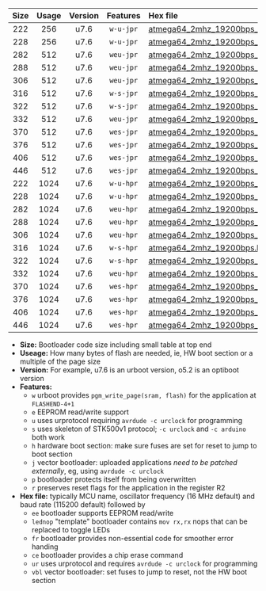 |Size|Usage|Version|Features|Hex file|
|:-:|:-:|:-:|:-:|:--|
|222|256|u7.6|`w-u-jpr`|[atmega64_2mhz_19200bps_ur_vbl.hex](https://raw.githubusercontent.com/stefanrueger/urboot/main/bootloaders/atmega64/fcpu_2mhz/19200_bps/atmega64_2mhz_19200bps_ur_vbl.hex)|
|228|256|u7.6|`w-u-jpr`|[atmega64_2mhz_19200bps_lednop_ur_vbl.hex](https://raw.githubusercontent.com/stefanrueger/urboot/main/bootloaders/atmega64/fcpu_2mhz/19200_bps/atmega64_2mhz_19200bps_lednop_ur_vbl.hex)|
|282|512|u7.6|`weu-jpr`|[atmega64_2mhz_19200bps_ee_ur_vbl.hex](https://raw.githubusercontent.com/stefanrueger/urboot/main/bootloaders/atmega64/fcpu_2mhz/19200_bps/atmega64_2mhz_19200bps_ee_ur_vbl.hex)|
|288|512|u7.6|`weu-jpr`|[atmega64_2mhz_19200bps_ee_lednop_ur_vbl.hex](https://raw.githubusercontent.com/stefanrueger/urboot/main/bootloaders/atmega64/fcpu_2mhz/19200_bps/atmega64_2mhz_19200bps_ee_lednop_ur_vbl.hex)|
|306|512|u7.6|`weu-jpr`|[atmega64_2mhz_19200bps_ee_lednop_fr_ur_vbl.hex](https://raw.githubusercontent.com/stefanrueger/urboot/main/bootloaders/atmega64/fcpu_2mhz/19200_bps/atmega64_2mhz_19200bps_ee_lednop_fr_ur_vbl.hex)|
|316|512|u7.6|`w-s-jpr`|[atmega64_2mhz_19200bps_vbl.hex](https://raw.githubusercontent.com/stefanrueger/urboot/main/bootloaders/atmega64/fcpu_2mhz/19200_bps/atmega64_2mhz_19200bps_vbl.hex)|
|322|512|u7.6|`w-s-jpr`|[atmega64_2mhz_19200bps_lednop_vbl.hex](https://raw.githubusercontent.com/stefanrueger/urboot/main/bootloaders/atmega64/fcpu_2mhz/19200_bps/atmega64_2mhz_19200bps_lednop_vbl.hex)|
|332|512|u7.6|`weu-jpr`|[atmega64_2mhz_19200bps_ee_lednop_fr_ce_ur_vbl.hex](https://raw.githubusercontent.com/stefanrueger/urboot/main/bootloaders/atmega64/fcpu_2mhz/19200_bps/atmega64_2mhz_19200bps_ee_lednop_fr_ce_ur_vbl.hex)|
|370|512|u7.6|`wes-jpr`|[atmega64_2mhz_19200bps_ee_vbl.hex](https://raw.githubusercontent.com/stefanrueger/urboot/main/bootloaders/atmega64/fcpu_2mhz/19200_bps/atmega64_2mhz_19200bps_ee_vbl.hex)|
|376|512|u7.6|`wes-jpr`|[atmega64_2mhz_19200bps_ee_lednop_vbl.hex](https://raw.githubusercontent.com/stefanrueger/urboot/main/bootloaders/atmega64/fcpu_2mhz/19200_bps/atmega64_2mhz_19200bps_ee_lednop_vbl.hex)|
|406|512|u7.6|`wes-jpr`|[atmega64_2mhz_19200bps_ee_lednop_fr_vbl.hex](https://raw.githubusercontent.com/stefanrueger/urboot/main/bootloaders/atmega64/fcpu_2mhz/19200_bps/atmega64_2mhz_19200bps_ee_lednop_fr_vbl.hex)|
|446|512|u7.6|`wes-jpr`|[atmega64_2mhz_19200bps_ee_lednop_fr_ce_vbl.hex](https://raw.githubusercontent.com/stefanrueger/urboot/main/bootloaders/atmega64/fcpu_2mhz/19200_bps/atmega64_2mhz_19200bps_ee_lednop_fr_ce_vbl.hex)|
|222|1024|u7.6|`w-u-hpr`|[atmega64_2mhz_19200bps_ur.hex](https://raw.githubusercontent.com/stefanrueger/urboot/main/bootloaders/atmega64/fcpu_2mhz/19200_bps/atmega64_2mhz_19200bps_ur.hex)|
|228|1024|u7.6|`w-u-hpr`|[atmega64_2mhz_19200bps_lednop_ur.hex](https://raw.githubusercontent.com/stefanrueger/urboot/main/bootloaders/atmega64/fcpu_2mhz/19200_bps/atmega64_2mhz_19200bps_lednop_ur.hex)|
|282|1024|u7.6|`weu-hpr`|[atmega64_2mhz_19200bps_ee_ur.hex](https://raw.githubusercontent.com/stefanrueger/urboot/main/bootloaders/atmega64/fcpu_2mhz/19200_bps/atmega64_2mhz_19200bps_ee_ur.hex)|
|288|1024|u7.6|`weu-hpr`|[atmega64_2mhz_19200bps_ee_lednop_ur.hex](https://raw.githubusercontent.com/stefanrueger/urboot/main/bootloaders/atmega64/fcpu_2mhz/19200_bps/atmega64_2mhz_19200bps_ee_lednop_ur.hex)|
|306|1024|u7.6|`weu-hpr`|[atmega64_2mhz_19200bps_ee_lednop_fr_ur.hex](https://raw.githubusercontent.com/stefanrueger/urboot/main/bootloaders/atmega64/fcpu_2mhz/19200_bps/atmega64_2mhz_19200bps_ee_lednop_fr_ur.hex)|
|316|1024|u7.6|`w-s-hpr`|[atmega64_2mhz_19200bps.hex](https://raw.githubusercontent.com/stefanrueger/urboot/main/bootloaders/atmega64/fcpu_2mhz/19200_bps/atmega64_2mhz_19200bps.hex)|
|322|1024|u7.6|`w-s-hpr`|[atmega64_2mhz_19200bps_lednop.hex](https://raw.githubusercontent.com/stefanrueger/urboot/main/bootloaders/atmega64/fcpu_2mhz/19200_bps/atmega64_2mhz_19200bps_lednop.hex)|
|332|1024|u7.6|`weu-hpr`|[atmega64_2mhz_19200bps_ee_lednop_fr_ce_ur.hex](https://raw.githubusercontent.com/stefanrueger/urboot/main/bootloaders/atmega64/fcpu_2mhz/19200_bps/atmega64_2mhz_19200bps_ee_lednop_fr_ce_ur.hex)|
|370|1024|u7.6|`wes-hpr`|[atmega64_2mhz_19200bps_ee.hex](https://raw.githubusercontent.com/stefanrueger/urboot/main/bootloaders/atmega64/fcpu_2mhz/19200_bps/atmega64_2mhz_19200bps_ee.hex)|
|376|1024|u7.6|`wes-hpr`|[atmega64_2mhz_19200bps_ee_lednop.hex](https://raw.githubusercontent.com/stefanrueger/urboot/main/bootloaders/atmega64/fcpu_2mhz/19200_bps/atmega64_2mhz_19200bps_ee_lednop.hex)|
|406|1024|u7.6|`wes-hpr`|[atmega64_2mhz_19200bps_ee_lednop_fr.hex](https://raw.githubusercontent.com/stefanrueger/urboot/main/bootloaders/atmega64/fcpu_2mhz/19200_bps/atmega64_2mhz_19200bps_ee_lednop_fr.hex)|
|446|1024|u7.6|`wes-hpr`|[atmega64_2mhz_19200bps_ee_lednop_fr_ce.hex](https://raw.githubusercontent.com/stefanrueger/urboot/main/bootloaders/atmega64/fcpu_2mhz/19200_bps/atmega64_2mhz_19200bps_ee_lednop_fr_ce.hex)|

- **Size:** Bootloader code size including small table at top end
- **Useage:** How many bytes of flash are needed, ie, HW boot section or a multiple of the page size
- **Version:** For example, u7.6 is an urboot version, o5.2 is an optiboot version
- **Features:**
  + `w` urboot provides `pgm_write_page(sram, flash)` for the application at `FLASHEND-4+1`
  + `e` EEPROM read/write support
  + `u` uses urprotocol requiring `avrdude -c urclock` for programming
  + `s` uses skeleton of STK500v1 protocol; `-c urclock` and `-c arduino` both work
  + `h` hardware boot section: make sure fuses are set for reset to jump to boot section
  + `j` vector bootloader: uploaded applications *need to be patched externally*, eg, using `avrdude -c urclock`
  + `p` bootloader protects itself from being overwritten
  + `r` preserves reset flags for the application in the register R2
- **Hex file:** typically MCU name, oscillator frequency (16 MHz default) and baud rate (115200 default) followed by
  + `ee` bootloader supports EEPROM read/write
  + `lednop` "template" bootloader contains `mov rx,rx` nops that can be replaced to toggle LEDs
  + `fr` bootloader provides non-essential code for smoother error handing
  + `ce` bootloader provides a chip erase command
  + `ur` uses urprotocol and requires `avrdude -c urclock` for programming
  + `vbl` vector bootloader: set fuses to jump to reset, not the HW boot section
